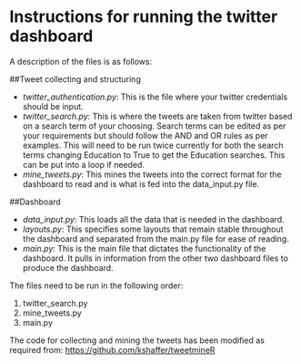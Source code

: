 # Instructions for running the twitter dashboard

A description of the files is as follows:

##Tweet collecting and structuring
- *twitter_authentication.py*: This is the file where your twitter credentials should be input.
- *twitter_search.py*: This is where the tweets are taken from twitter based on a search term of your choosing. Search terms can be edited as per your requirements but should follow the AND and OR rules as per examples. This will need to be run twice currently for both the search terms changing Education to True to get the Education searches. This can be put into a loop if needed.
- *mine_tweets.py*: This mines the tweets into the correct format for the dashboard to read and is what is fed into the data_input.py file.

##Dashboard
- *data_input.py*: This loads all the data that is needed in the dashboard.
- *layouts.py*: This specifies some layouts that remain stable throughout the dashboard and separated from the main.py file for ease of reading.
- *main.py*: This is the main file that dictates the functionality of the dashboard. It pulls in information from the other two dashboard files to produce the dashboard.


The files need to be run in the following order:
1. twitter_search.py
2. mine_tweets.py
3. main.py


The code for collecting and mining the tweets has been modified as required from:
https://github.com/kshaffer/tweetmineR 